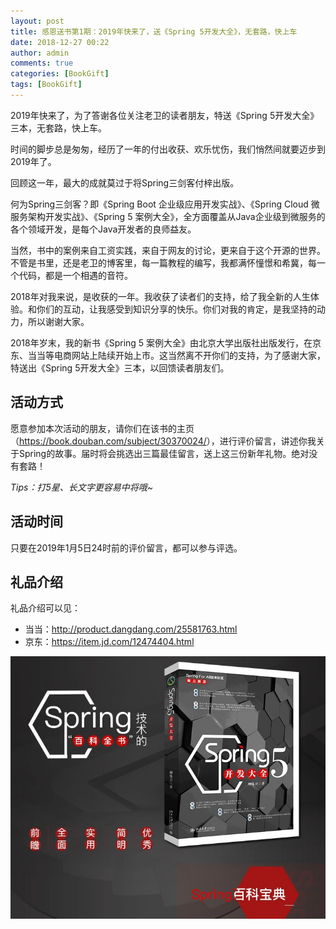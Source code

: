 ```yaml
---
layout: post
title: 感恩送书第1期：2019年快来了，送《Spring 5开发大全》，无套路，快上车
date: 2018-12-27 00:22
author: admin
comments: true
categories: [BookGift]
tags: [BookGift]
---
```


2019年快来了，为了答谢各位关注老卫的读者朋友，特送《Spring 5开发大全》三本，无套路，快上车。


<!-- more -->

时间的脚步总是匆匆，经历了一年的付出收获、欢乐忧伤，我们悄然间就要迈步到2019年了。

回顾这一年，最大的成就莫过于将Spring三剑客付梓出版。

何为Spring三剑客？即《Spring Boot 企业级应用开发实战》、《Spring Cloud 微服务架构开发实战》、《Spring 5 案例大全》，全方面覆盖从Java企业级到微服务的各个领域开发，是每个Java开发者的良师益友。

当然，书中的案例来自工资实践，来自于网友的讨论，更来自于这个开源的世界。不管是书里，还是老卫的博客里，每一篇教程的编写，我都满怀憧憬和希冀，每一个代码，都是一个相遇的音符。

2018年对我来说，是收获的一年。我收获了读者们的支持，给了我全新的人生体验。和你们的互动，让我感受到知识分享的快乐。你们对我的肯定，是我坚持的动力，所以谢谢大家。

2018年岁末，我的新书《Spring 5 案例大全》由北京大学出版社出版发行，在京东、当当等电商网站上陆续开始上市。这当然离不开你们的支持，为了感谢大家，特送出《Spring 5开发大全》三本，以回馈读者朋友们。


## 活动方式

愿意参加本次活动的朋友，请你们在该书的主页（<https://book.douban.com/subject/30370024/>），进行评价留言，讲述你我关于Spring的故事。届时将会挑选出三篇最佳留言，送上这三份新年礼物。绝对没有套路！

*Tips：打5星、长文字更容易中将哦~*

## 活动时间

只要在2019年1月5日24时前的评价留言，都可以参与评选。


## 礼品介绍

礼品介绍可以见：

* 当当：<http://product.dangdang.com/25581763.html>
* 京东：<https://item.jd.com/12474404.html>

![Spring 5 开发大全](../images/post/20181227-spring-5-book-logo.jpg)


